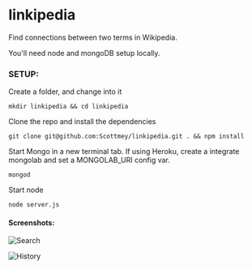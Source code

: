 # linkipedia
Find connections between two terms in Wikipedia.

You'll need node and mongoDB setup locally.

### SETUP:

Create a folder, and change into it
```
mkdir linkipedia && cd linkipedia
```

Clone the repo and install the dependencies
```
git clone git@github.com:Scottmey/linkipedia.git . && npm install
```

Start Mongo in a new terminal tab.
If using Heroku, create a integrate mongolab and set a MONGOLAB_URI config var.
```
mongod
```

Start node
```
node server.js
```

#### Screenshots:
![Search](https://cloud.githubusercontent.com/assets/969752/12594675/3c9e5ade-c445-11e5-8d64-cea9655277c2.jpg)


![History](https://cloud.githubusercontent.com/assets/969752/12594678/40b530ca-c445-11e5-93ba-a0a61b63c48c.jpg)
